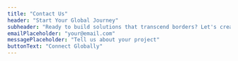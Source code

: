```yaml
---
title: "Contact Us"
header: "Start Your Global Journey"
subheader: "Ready to build solutions that transcend borders? Let's create something extraordinary together."
emailPlaceholder: "your@email.com"
messagePlaceholder: "Tell us about your project"
buttonText: "Connect Globally"
---
```

